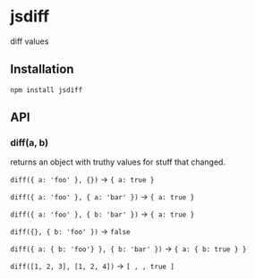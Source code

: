 # jsdiff

  diff values

## Installation

    npm install jsdiff

## API
### diff(a, b)

  returns an object with truthy values for stuff that changed.

  `diff({ a: 'foo' }, {})` -> `{ a: true }`

  `diff({ a: 'foo' }, { a: 'bar' })` -> `{ a: true }`

  `diff({ a: 'foo' }, { b: 'bar' })` -> `{ a: true }`

  `diff({}, { b: 'foo' })` -> `false`

  `diff({ a: { b: 'foo'} }, { b: 'bar' })` -> `{ a: { b: true } }`

  `diff([1, 2, 3], [1, 2, 4])` -> `[ , , true ]`

